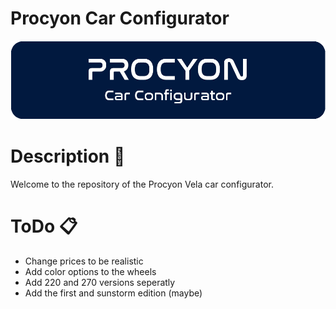 # Procyon Car Configurator 
![Preview image](/public/procyon_banner.png)

# Description 📝
Welcome to the repository of the Procyon Vela car configurator. 


# ToDo 📋

- Change prices to be realistic
- Add color options to the wheels
- Add 220 and 270 versions seperatly
- Add the first and sunstorm edition (maybe)
